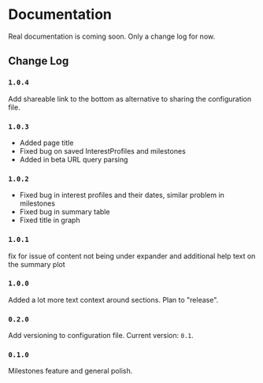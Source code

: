 # Documentation

Real documentation is coming soon.  Only a change log for now.

## Change Log

### `1.0.4`

Add shareable link to the bottom as alternative to sharing
the configuration file.

### `1.0.3`

- Added page title
- Fixed bug on saved InterestProfiles and milestones
- Added in beta URL query parsing

### `1.0.2`

- Fixed bug in interest profiles and their dates, similar problem in milestones
- Fixed bug in summary table
- Fixed title in graph

### `1.0.1`

fix for issue of content not being under expander and additional help text on the summary plot

### `1.0.0`

Added a lot more text context around sections.  Plan to "release".

### `0.2.0`

Add versioning to configuration file.  Current version: `0.1`.

### `0.1.0`

Milestones feature and general polish.